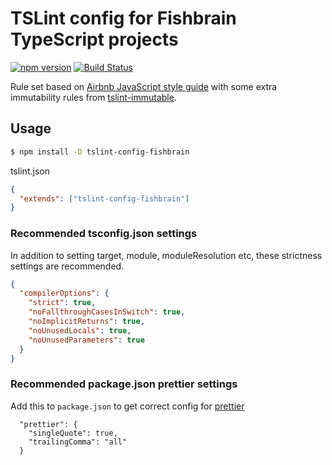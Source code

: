 # TSLint config for Fishbrain TypeScript projects

[![npm version](https://badge.fury.io/js/tslint-config-fishbrain.svg)](https://badge.fury.io/js/tslint-config-fishbrain)
[![Build Status](https://travis-ci.com/fishbrain/tslint-config-fishbrain.svg?branch=master)](https://travis-ci.com/fishbrain/tslint-config-fishbrain)

Rule set based on [Airbnb JavaScript style guide](https://github.com/airbnb/javascript)
with some extra immutability rules from [tslint-immutable](https://www.npmjs.com/package/tslint-immutable).

## Usage

```bash
$ npm install -D tslint-config-fishbrain
```

tslint.json

```json
{
  "extends": ["tslint-config-fishbrain"]
}
```

### Recommended tsconfig.json settings

In addition to setting target, module, moduleResolution etc,
these strictness settings are recommended.

```json
{
  "compilerOptions": {
    "strict": true,
    "noFallthroughCasesInSwitch": true,
    "noImplicitReturns": true,
    "noUnusedLocals": true,
    "noUnusedParameters": true
  }
}
```

### Recommended package.json prettier settings

Add this to `package.json` to get correct config for [prettier](https://prettier.io/)

```
  "prettier": {
    "singleQuote": true,
    "trailingComma": "all"
  }
```
